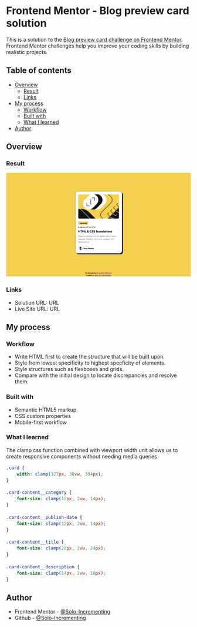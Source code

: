 # Frontend Mentor - Blog preview card solution

This is a solution to the [Blog preview card challenge on Frontend Mentor](https://www.frontendmentor.io/challenges/blog-preview-card-ckPaj01IcS). Frontend Mentor challenges help you improve your coding skills by building realistic projects.

## Table of contents

- [Overview](#overview)
  - [Result](#result)
  - [Links](#links)
- [My process](#my-process)
  - [Workflow](#workflow)
  - [Built with](#built-with)
  - [What I learned](#what-i-learned)
- [Author](#author)

## Overview

### Result

![Screenshot](./assets/images/blog-preview-card-final-screenshot.png)

### Links

- Solution URL: URL
- Live Site URL: URL

## My process

### Workflow

- Write HTML first to create the structure that will be built upon.
- Style from lowest specificity to highest specficity of elements.
- Style structures such as flexboxes and grids.
- Compare with the initial design to locate discrepancies and resolve them.

### Built with

- Semantic HTML5 markup
- CSS custom properties
- Mobile-first workflow

### What I learned

The clamp css function combined with viewport width unit allows us to create responsive components without needing media queries

```css
.card {
	width: clamp(327px, 30vw, 384px);
}

.card-content__category {
	font-size: clamp(12px, 2vw, 14px);
}

.card-content__publish-date {
	font-size: clamp(12px, 2vw, 14px);
}

.card-content__title {
	font-size: clamp(20px, 2vw, 24px);
}

.card-content__description {
	font-size: clamp(14px, 2vw, 16px);
}
```

## Author

- Frontend Mentor - [@Solo-Incrementing](https://www.frontendmentor.io/profile/Solo-Incrementing)
- Github - [@Solo-Incrementing](https://github.com/Solo-Incrementing)
